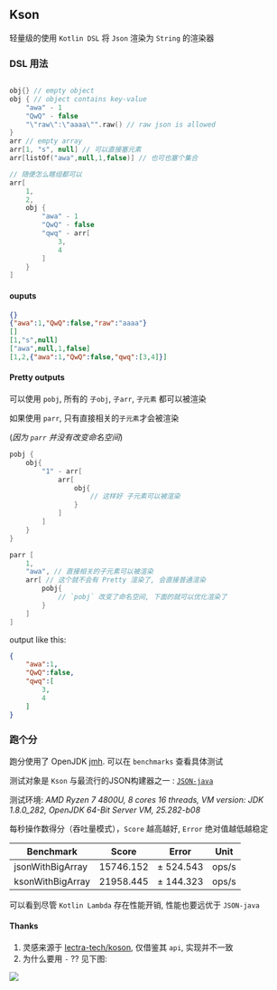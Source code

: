## Kson

轻量级的使用 `Kotlin DSL` 将 `Json` 渲染为 `String` 的渲染器

### DSL 用法

```kotlin

obj{} // empty object
obj { // object contains key-value
    "awa" - 1
    "QwQ" - false
    "\"raw\":\"aaaa\"".raw() // raw json is allowed
}
arr // empty array
arr[1, "s", null] // 可以直接塞元素
arr[listOf("awa",null,1,false)] // 也可也塞个集合

// 随便怎么瞎组都可以
arr[
    1, 
    2,
    obj {
        "awa" - 1
        "QwQ" - false
        "qwq" - arr[
            3,
            4
        ]
    }
]
```

#### ouputs

```json
{}
{"awa":1,"QwQ":false,"raw":"aaaa"}
[]
[1,"s",null]
["awa",null,1,false]
[1,2,{"awa":1,"QwQ":false,"qwq":[3,4]}]
```

#### Pretty outputs

可以使用 `pobj`, 所有的 `子obj`, `子arr`, `子元素` 都可以被渲染

如果使用 `parr`, 只有直接相关的`子元素`才会被渲染

(*因为 `parr` 并没有改变命名空间*)

```kotlin
pobj {
    obj{
        "1" - arr[
            arr[
                obj{
                    // 这样好 子元素可以被渲染
                }
            ]
        ]
    }
}

parr [
    1,
    "awa", // 直接相关的子元素可以被渲染
    arr[ // 这个就不会有 Pretty 渲染了, 会直接普通渲染
        pobj{
            // `pobj` 改变了命名空间, 下面的就可以优化渲染了
        }
    ]
]
```

output like this:

```json
{
	"awa":1,
	"QwQ":false,
	"qwq":[
		3,
		4
	]
}
```

### 跑个分

跑分使用了 OpenJDK [jmh](https://openjdk.java.net/projects/code-tools/jmh/). 可以在 `benchmarks` 查看具体测试

测试对象是 `Kson` 与最流行的JSON构建器之一 : [`JSON-java`](https://github.com/stleary/JSON-java)

测试环境: *AMD Ryzen 7 4800U, 8 cores 16 threads, VM version: JDK 1.8.0_282, OpenJDK 64-Bit Server VM, 25.282-b08*

每秒操作数得分（吞吐量模式），`Score` 越高越好, `Error` 绝对值越低越稳定

| Benchmark        | Score     | Error     | Unit  |
| ---------------- | --------- | --------- | ----- |
| jsonWithBigArray | 15746.152 | ± 524.543 | ops/s |
| ksonWithBigArray | 21958.445 | ± 144.323 | ops/s |

可以看到尽管 `Kotlin Lambda` 存在性能开销, 性能也要远优于 `JSON-java`

#### Thanks

1. 灵感来源于 [lectra-tech/koson](https://github.com/lectra-tech/koson), 仅借鉴其 `api`, 实现并不一致
2. 为什么要用 `-` ?? 见下图:

![](https://cdn.jsdelivr.net/gh/zsqw123/cdn@master/picCDN/20210504144051.png)